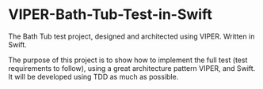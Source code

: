 VIPER-Bath-Tub-Test-in-Swift
============================

The Bath Tub test project, designed and architected using VIPER. Written in Swift.

The purpose of this project is to show how to implement the full test (test requirements to follow), using a great architecture pattern VIPER, and Swift. It will be developed using TDD as much as possible. 
